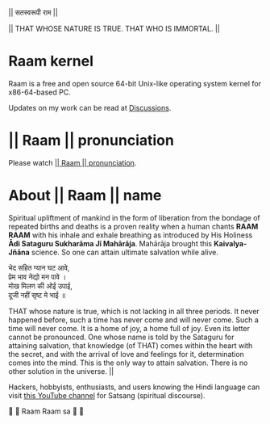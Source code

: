 || सतस्वरूपी राम ||

|| THAT WHOSE NATURE IS TRUE. THAT WHO IS IMMORTAL. ||

# Raam kernel

Raam is a free and open source 64-bit Unix-like operating system kernel for
x86-64-based PC.

Updates on my work can be read at [Discussions](https://github.com/robstat7/Raam/discussions/).

# || Raam || pronunciation

Please watch [|| Raam || pronunciation](https://www.youtube.com/watch?v=fJbmft2TRws).

# About || Raam || name

Spiritual upliftment of mankind in the form of liberation from the bondage of
repeated births and deaths is a proven reality when a human chants **RAAM RAAM**
with his inhale and exhale breathing as introduced by His Holiness **Ādi Sataguru
Sukharāma Jī Mahārāja**. Mahārāja brought this **Kaivalya-Jñāna** science. So one can
attain ultimate salvation while alive.
  

भेद सहित ग्यान घट आवे,  
प्रेम भाव नेद्यो मन पावे ।  
मोख मिलण की ओई उपाई,  
दूजी नहीं सृष्ट मे भाई ॥

THAT whose nature is true, which is not lacking in all three periods. It never
happened before, such a time has never come and will never come. Such a time
will never come. It is a home of joy, a home full of joy. Even its letter cannot
be pronounced. One whose name is told by the Sataguru for attaining salvation,
that knowledge (of THAT) comes within the heart with the secret, and with the
arrival of love and feelings for it, determination comes into the mind. This is
the only way to attain salvation. There is no other solution in the universe. ||
  

Hackers, hobbyists, enthusiasts, and users knowing the Hindi language can visit
[this YouTube channel](https://www.youtube.com/@dr.pavanchandak8939) for Satsang (spiritual discourse).
  

🙏 🌹 Raam Raam sa 🌹 🙏
